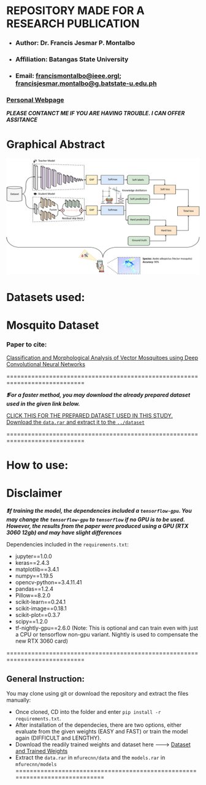 # REPOSITORY MADE FOR A RESEARCH PUBLICATION

- ### Author: Dr. Francis Jesmar P. Montalbo
- ### Affiliation: Batangas State University
- ### Email: francismontalbo@ieee.orgl; francisjesmar.montalbo@g.batstate-u.edu.ph
### <p><a href="https://francismontalbo.github.io">Personal Webpage</a></p>
***PLEASE CONTANCT ME IF YOU ARE HAVING TROUBLE. I CAN OFFER ASSITANCE***

# Graphical Abstract

<img src="/graphics/graphical_abstract.png" alt="francis_montalbo_graphical_abstract_mosquito_KD_2021" width="1000">

# Datasets used: 
<h1><a href="https://drive.google.com/file/d/1aIlFzGdjhu9XFQkNtdk_n8qiM88zp3XY/view"></a>Mosquito Dataset</h1>
<h3>Paper to cite:</h3>
<p><a href="https://www.nature.com/articles/s41598-020-57875-1">Classification and Morphological Analysis of Vector Mosquitoes using Deep Convolutional Neural Networks</a></p>

============================================================================

***:heavy_exclamation_mark:For a faster method, you may download the already prepared dataset used in the given link below.*** 

<a href="https://drive.google.com/drive/u/2/folders/1ke0kWhgzjlBQkle4Z0Fh31dnl5ny_HLf">CLICK THIS FOR THE PREPARED DATASET USED IN THIS STUDY. Download the `data.rar` and extract it to the `../dataset`</a>

============================================================================

# How to use:
# Disclaimer
***:heavy_exclamation_mark:If training the model, the dependencies included a `tensorflow-gpu`. You may change the `tensorflow-gpu` to `tensorflow` if no GPU is to be used. However, the results from the paper were produced using a GPU (RTX 3060 12gb) and may have slight differences***

Dependencies included in the `requirements.txt`: 
- jupyter==1.0.0
- keras==2.4.3
- matplotlib==3.4.1
- numpy==1.19.5
- opencv-python==3.4.11.41
- pandas==1.2.4
- Pillow==8.2.0
- scikit-learn==0.24.1
- scikit-image==0.18.1
- scikit-plot==0.3.7
- scipy==1.2.0
- tf-nightly-gpu==2.6.0 (Note: This is optional and can train even with just a CPU or tensorflow non-gpu variant. Nightly is used to compensate the new RTX 3060 card)

============================================================================
## General Instruction:
You may clone using git or download the repository and extract the files manually:
- Once cloned, CD into the folder and enter `pip install -r requirements.txt`. 
- After installation of the dependecies, there are two options, either evaluate from the given weights (EASY and FAST) or train the model again (DIFFICULT and LENGTHY).
- Download the readily trained weights and dataset here ---> <a href="https://drive.google.com/drive/u/2/folders/1ke0kWhgzjlBQkle4Z0Fh31dnl5ny_HLf">Dataset and Trained Weights</a>
- Extract the `data.rar` in `mfurecnn/data` and the `models.rar` in `mfurecnn/models`
============================================================================
